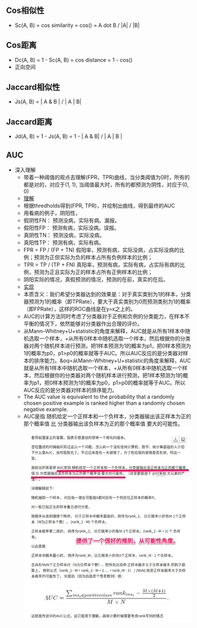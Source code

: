 ## Cos相似性
- Sc(A, B) = cos similarity = cos() = A dot B / |A| / |B|

## Cos距离
- Dc(A, B) = 1 - Sc(A, B) = cos distance = 1 - cos()
- 正向空间

## Jaccard相似性
- Js(A, B) = | A & B | / | A | B|

## Jaccard距离
- Jd(A, B) = 1 - Js(A, B) = 1 - | A & B| / | A | B |

## AUC
- 深入理解
    - 带着一种阈值的观点去理解(FPR，TPR)曲线，当分类阈值为0时，所有的都是对的，对应于(1, 1), 当阈值最大时，所有的都预测为阴性，对应于(0, 0)
    - [理解](https://www.zhihu.com/question/39840928)
    - 根据thredholds得到(FPR, TPR)，并绘制出曲线，得到最终的AUC
    - 用看病的例子，阴阳性，
    - 假阴性FN： 预测没病，实际有病。漏报。
    - 假阳性FP： 预测有病，实际没病。误报。
    - 真阴性TN： 预测没病，实际没病。
    - 真阳性TP： 预测有病，实际有病。
    - FPR = FP / (FP + TN) 假阳率，预测有病，实际没病，占实际没病的比例；预测为正但实际为负的样本占所有负例样本的比例；
    - TPR = TP / (TP + FN) 真阳率，预测有病，实际有病，占实际有病的比例，预测为正且实际为正的样本占所有正例样本的比例；
    - 阴阳实际的情况，真假预测的情况，预测的在前，真实的在后。
    - [实现](../tools/ml_metrics.py)
    - 本质含义：我们希望分类器达到的效果是：对于真实类别为1的样本，分类器预测为1的概率（即TPRate），要大于真实类别为0而预测类别为1的概率（即FPRate），这样的ROC曲线是在y=x之上的。
    - AUC的计算方法同时考虑了分类器对于正例和负例的分类能力，在样本不平衡的情况下，依然能够对分类器作出合理的评价。
    - 从Mann–Whitney+U+statistic的角度来解释，AUC就是从所有1样本中随机选取一个样本，+从所有0样本中随机选取一个样本，然后根据你的分类器对两个随机样本进行预测，把1样本预测为1的概率为p1，把0样本预测为1的概率为p0，p1>p0的概率就等于AUC。所以AUC反应的是分类器对样本的排序能力。&oq=从Mann–Whitney+U+statistic的角度来解释，AUC就是从所有1样本中随机选取一个样本，+从所有0样本中随机选取一个样本，然后根据你的分类器对两个随机样本进行预测，把1样本预测为1的概率为p1，把0样本预测为1的概率为p0，p1>p0的概率就等于AUC。所以AUC反应的是分类器对样本的排序能力。
    -  The AUC value is equivalent to the probability that a randomly chosen positive example is ranked higher than a randomly chosen negative example.
    - AUC是指 随机给定一个正样本和一个负样本，分类器输出该正样本为正的那个概率值 比 分类器输出该负样本为正的那个概率值 要大的可能性。
    ![](../images/AUC.png)
    

